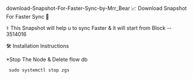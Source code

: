 download-Snapshot-For-Faster-Sync-by-Mrr_Bear
📈 Download Snapshot For Faster Sync 🚀

⚕️ This Snapshot will help u to sync Faster & it will start from Block -- 3514016


🛠️ Installation Instructions


*Stop The Node & Delete flow db

     sudo systemctl stop zgs 

